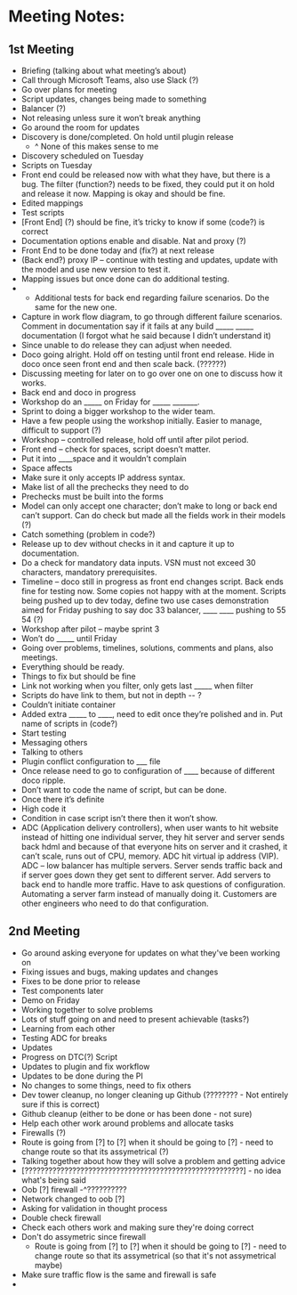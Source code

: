 # Meeting Notes:
## 1st Meeting
- Briefing (talking about what meeting’s about)
- Call through Microsoft Teams, also use Slack (?)
- Go over plans for meeting
- Script updates, changes being made to something
- Balancer (?)
- Not releasing unless sure it won’t break anything
- Go around the room for updates
- Discovery is done/completed. On hold until plugin release 
    - ^ None of this makes sense to me
- Discovery scheduled on Tuesday
- Scripts on Tuesday
- Front end could be released now with what they have, but there is a bug. The filter (function?) needs to be fixed, they could put it on hold and release it now. Mapping is okay and should be fine. 
- Edited mappings
- Test scripts
- [Front End] (?) should be fine, it’s tricky to know if some (code?) is correct
- Documentation options enable and disable. Nat and proxy (?)
- Front End to be done today and (fix?) at next release
- (Back end?) proxy IP – continue with testing and updates, update with the model and use new version to test it. 
- Mapping issues but once done can do additional testing.
- - Additional tests for back end regarding failure scenarios. Do the same for the new one.
- Capture in work flow diagram, to go through different failure scenarios. Comment in documentation say if it fails at any build _____ _____ documentation (I forgot what he said because I didn’t understand it)
- Since unable to do release they can adjust when needed.
- Doco going alright. Hold off on testing until front end release. Hide in doco once seen front end and then scale back. (??????)
- Discussing meeting for later on to go over one on one to discuss how it works.
- Back end and doco in progress
- Workshop do an _____ on Friday for _____ _______. 
- Sprint to doing a bigger workshop to the wider team.
- Have a few people using the workshop initially. Easier to manage, difficult to support (?)
- Workshop – controlled release, hold off until after pilot period. 
- Front end – check for spaces, script doesn’t matter.
- Put it into ____space and it wouldn’t complain
- Space affects
- Make sure it only accepts IP address syntax. 
- Make list of all the prechecks they need to do
- Prechecks must be built into the forms
- Model can only accept one character; don’t make to long or back end can’t support. Can do check but made all the fields work in their models (?)
- Catch something (problem in code?)
- Release up to dev without checks in it and capture it up to documentation.
- Do a check for mandatory data inputs. VSN must not exceed 30 characters, mandatory prerequisites. 
- Timeline – doco still in progress as front end changes script. Back ends fine for testing now. Some copies not happy with at the moment. Scripts being pushed up to dev today, define two use cases demonstration aimed for Friday pushing to say doc 33 balancer, ____ ____ pushing to 55 54 (?)
- Workshop after pilot – maybe sprint 3
- Won’t do _____ until Friday
- Going over problems, timelines, solutions, comments and plans, also meetings.
- Everything should be ready.
- Things to fix but should be fine
- Link not working when you filter, only gets last _____ when filter
- Scripts do have link to them, but not in depth -- ?
- Couldn’t initiate container
- Added extra _____ to ____, need to edit once they’re polished and in. Put name of scripts in (code?)
- Start testing
- Messaging others
- Talking to others
- Plugin conflict configuration to ___ file
- Once release need to go to configuration of ____ because of different doco ripple.
- Don’t want to code the name of script, but can be done.
- Once there it’s definite
- High code it
- Condition in case script isn’t there then it won’t show.
- ADC (Application delivery controllers), when user wants to hit website instead of hitting one individual server, they hit server and server sends back hdml and because of that everyone hits on server and it crashed, it can’t scale, runs out of CPU, memory. ADC hit virtual ip address (VIP). ADC – low balancer has multiple servers. Server sends traffic back and if server goes down they get sent to different server. Add servers to back end to handle more traffic. Have to ask questions of configuration. Automating a server farm instead of manually doing it. Customers are other engineers who need to do that configuration.
## 2nd Meeting
- Go around asking everyone for updates on what they've been working on
- Fixing issues and bugs, making updates and changes
- Fixes to be done prior to release
- Test components later
- Demo on Friday
- Working together to solve problems
- Lots of stuff going on and need to present achievable (tasks?)
- Learning from each other
- Testing ADC for breaks
- Updates 
- Progress on DTC(?) Script
- Updates to plugin and fix workflow
- Updates to be done during the PI
- No changes to some things, need to fix others
- Dev tower cleanup, no longer cleaning up Github (???????? \- Not entirely sure if this is correct) 
- Github cleanup (either to be done or has been done - not sure)
- Help each other work around problems and allocate tasks
- Firewalls (?)
- Route is going from [?] to [?] when it should be going to [?] - need to change route so that its assymetrical (?)
- Talking together about how they will solve a problem and getting advice
- [???????????????????????????????????????????????????????] - no idea what's being said
- Oob [?] firewall
    -^??????????
- Network changed to oob [?]
- Asking for validation in thought process
- Double check firewall
- Check each others work and making sure they're doing correct
- Don't do assymetric since firewall  
    - Route is going from [?] to [?] when it should be going to [?] - need to change route so that its assymetrical (so that it's not assymetrical maybe)
- Make sure traffic flow is the same and firewall is safe
- 